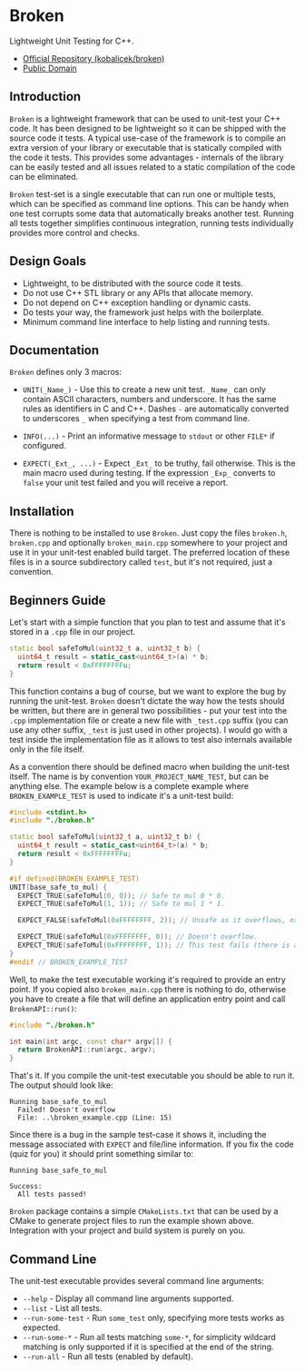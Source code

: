 Broken
======

Lightweight Unit Testing for C++.

  * [Official Repository (kobalicek/broken)](https://github.com/kobalicek/broken)
  * [Public Domain](http://unlicense.org/)

Introduction
------------

`Broken` is a lightweight framework that can be used to unit-test your C++ code. It has been designed to be lightweight so it can be shipped with the source code it tests. A typical use-case of the framework is to compile an extra version of your library or executable that is statically compiled with the code it tests. This provides some advantages - internals of the library can be easily tested and all issues related to a static compilation of the code can be eliminated.

`Broken` test-set is a single executable that can run one or multiple tests, which can be specified as command line options. This can be handy when one test corrupts some data that automatically breaks another test. Running all tests together simplifies continuous integration, running tests individually provides more control and checks.

Design Goals
------------

  - Lightweight, to be distributed with the source code it tests.
  - Do not use C++ STL library or any APIs that allocate memory.
  - Do not depend on C++ exception handling or dynamic casts.
  - Do tests your way, the framework just helps with the boilerplate.
  - Minimum command line interface to help listing and running tests.

Documentation
-------------

`Broken` defines only 3 macros:

  - `UNIT(_Name_)` - Use this to create a new unit test. `_Name_` can only contain ASCII characters, numbers and underscore. It has the same rules as identifiers in C and C++. Dashes `-` are automatically converted to underscores `_` when specifying a test from command line.

  - `INFO(...)` - Print an informative message to `stdout` or other `FILE*` if configured.

  - `EXPECT(_Ext_, ...)` - Expect `_Ext_` to be truthy, fail otherwise. This is the main macro used during testing. If the expression `_Exp_` converts to `false` your unit test failed and you will receive a report.

Installation
------------

There is nothing to be installed to use `Broken`. Just copy the files `broken.h`, `broken.cpp` and optionally `broken_main.cpp` somewhere to your project and use it in your unit-test enabled build target. The preferred location of these files is in a source subdirectory called `test`, but it's not required, just a convention.

Beginners Guide
---------------

Let's start with a simple function that you plan to test and assume that it's stored in a `.cpp` file in our project.

```C++
static bool safeToMul(uint32_t a, uint32_t b) {
  uint64_t result = static_cast<uint64_t>(a) * b;
  return result < 0xFFFFFFFFu;
}
```

This function contains a bug of course, but we want to explore the bug by running the unit-test. `Broken` doesn't dictate the way how the tests should be written, but there are in general two possibilities - put your test into the `.cpp` implementation file or create a new file with `_test.cpp` suffix (you can use any other suffix, `_test` is just used in other projects). I would go with a test inside the implementation file as it allows to test also internals available only in the file itself.

As a convention there should be defined macro when building the unit-test itself. The name is by convention `YOUR_PROJECT_NAME_TEST`, but can be anything else. The example below is a complete example where `BROKEN_EXAMPLE_TEST` is used to indicate it's a unit-test build:

```C++
#include <stdint.h>
#include "./broken.h"

static bool safeToMul(uint32_t a, uint32_t b) {
  uint64_t result = static_cast<uint64_t>(a) * b;
  return result < 0xFFFFFFFFu;
}

#if defined(BROKEN_EXAMPLE_TEST)
UNIT(base_safe_to_mul) {
  EXPECT_TRUE(safeToMul(0, 0)); // Safe to mul 0 * 0.
  EXPECT_TRUE(safeToMul(1, 1)); // Safe to mul 1 * 1.

  EXPECT_FALSE(safeToMul(0xFFFFFFFF, 2)); // Unsafe as it overflows, expected FALSE.

  EXPECT_TRUE(safeToMul(0xFFFFFFFF, 0)); // Doesn't overflow.
  EXPECT_TRUE(safeToMul(0xFFFFFFFF, 1)); // This test fails (there is a bug in the code)!
}
#endif // BROKEN_EXAMPLE_TEST
```

Well, to make the test executable working it's required to provide an entry point. If you copied also `broken_main.cpp` there is nothing to do, otherwise you have to create a file that will define an application entry point and call `BrokenAPI::run()`:

```C++
#include "./broken.h"

int main(int argc, const char* argv[]) {
  return BrokenAPI::run(argc, argv);
}
```

That's it. If you compile the unit-test executable you should be able to run it. The output should look like:

```
Running base_safe_to_mul
  Failed! Doesn't overflow
  File: ..\broken_example.cpp (Line: 15)
```

Since there is a bug in the sample test-case it shows it, including the message associated with `EXPECT` and file/line information. If you fix the code (quiz for you) it should print something similar to:

```
Running base_safe_to_mul

Success:
  All tests passed!
```

`Broken` package contains a simple `CMakeLists.txt` that can be used by a CMake to generate project files to run the example shown above. Integration with your project and build system is purely on you.

Command Line
------------

The unit-test executable provides several command line arguments:

  - `--help` - Display all command line arguments supported.
  - `--list` - List all tests.
  - `--run-some-test` - Run `some_test` only, specifying more tests works as expected.
  - `--run-some-*` - Run all tests matching `some-*`, for simplicity wildcard matching is only supported if it is specified at the end of the string.
  - `--run-all` - Run all tests (enabled by default).
